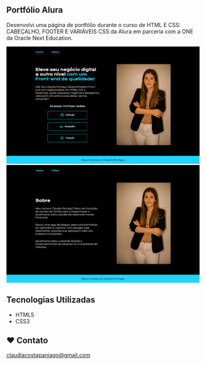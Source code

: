 ## Portfólio Alura

Desenvolvi uma  página de portfólio durante o curso de HTML E CSS: CABEÇALHO, FOOTER
E VARIÁVEIS CSS da Alura em parceria com a ONE da Oracle Next Education.


![preview img](assets/home.png)
![preview img](assets/sobre.png)


## Tecnologias Utilizadas

- HTML5
- CSS3



## ❤️ Contato
claudiacostapaniago@gmail.com
